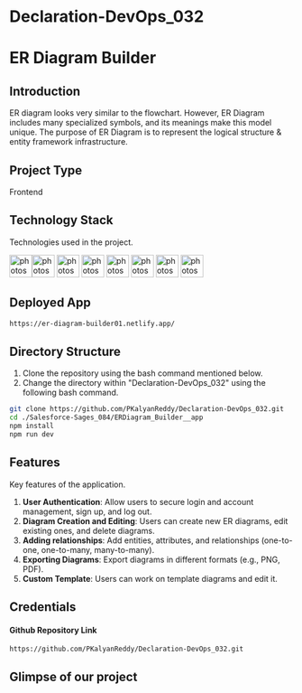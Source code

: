 # Declaration-DevOps_032 
# ER Diagram Builder

## Introduction
ER diagram looks very similar to the flowchart. However, ER Diagram includes many specialized symbols, and its meanings make this model unique. The purpose of ER Diagram is to represent the logical structure & entity framework infrastructure.


## Project Type
Frontend 

## Technology Stack
Technologies used in the project.

<img src="https://user-images.githubusercontent.com/25181517/183897015-94a058a6-b86e-4e42-a37f-bf92061753e5.png" alt="photoshop" width="40" height="40"/><img src="https://www.vectorlogo.zone/logos/w3_html5/w3_html5-icon.svg" alt="photoshop" width="40" height="40"/> <img src="https://www.vectorlogo.zone/logos/w3_css/w3_css-icon.svg" alt="photoshop" width="40" height="40"/> <img src="https://upload.vectorlogo.zone/logos/javascript/images/806c2e30-cf85-4b36-81bb-037049603c34.svg" alt="photoshop" width="40" height="40"/>  <img src="https://www.vectorlogo.zone/logos/git-scm/git-scm-icon.svg" alt="photoshop" width="40" height="40"/> <img src="https://www.vectorlogo.zone/logos/github/github-icon.svg" alt="photoshop" width="40" height="40"/> <img src="https://www.vectorlogo.zone/logos/npmjs/npmjs-ar21.svg" alt="photoshop" width="40" height="40"/> <img src="https://www.vectorlogo.zone/logos/json/json-icon.svg" alt="photoshop" width="40" height="40"/> 

## Deployed App 
```bash
https://er-diagram-builder01.netlify.app/
```

## Directory Structure
1. Clone the repository using the bash command mentioned below.
2. Change the directory within "Declaration-DevOps_032" using the following bash command.

```bash
git clone https://github.com/PKalyanReddy/Declaration-DevOps_032.git
cd ./Salesforce-Sages_084/ERDiagram_Builder__app
npm install
npm run dev
```

## Features
Key features of the application.
1. **User Authentication**: Allow users to secure login and account management, sign up, and log out.
2. **Diagram Creation and Editing**: Users can create new ER diagrams, edit existing ones, and delete diagrams.
3. **Adding relationships**: Add entities, attributes, and relationships (one-to-one, one-to-many, many-to-many).
4. **Exporting Diagrams**: Export diagrams in different formats (e.g., PNG, PDF).
5. **Custom Template**: Users can work on template diagrams and edit it.
    
## Credentials

#### Github Repository Link
```bash
https://github.com/PKalyanReddy/Declaration-DevOps_032.git
```

## Glimpse of our project









